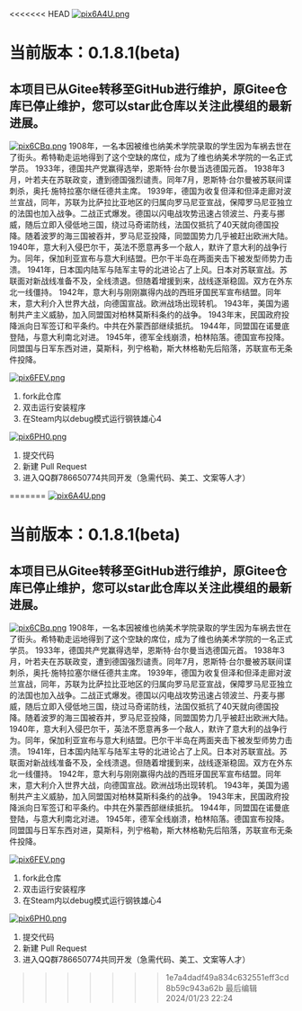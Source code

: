 <<<<<<< HEAD
[![pix6A4U.png](https://s11.ax1x.com/2024/01/05/pix6A4U.png)](https://imgse.com/i/pix6A4U)
# 当前版本：0.1.8.1(beta)
## 本项目已从Gitee转移至GitHub进行维护，原Gitee仓库已停止维护，您可以star此仓库以关注此模组的最新进展。

[![pix6CBq.png](https://s11.ax1x.com/2024/01/05/pix6CBq.png)](https://imgse.com/i/pix6CBq)
1908年，一名本因被维也纳美术学院录取的学生因为车祸去世在了街头。希特勒走运地得到了这个空缺的席位，成为了维也纳美术学院的一名正式学员。
1933年，德国共产党赢得选举，恩斯特·台尔曼当选德国元首。
1938年3月，叶若夫在苏联政变，遭到德国强烈谴责。同年7月，恩斯特·台尔曼被苏联间谍刺杀，奥托·施特拉塞尔继任德共主席。
1939年，德国为收复但泽和但泽走廊对波兰宣战，同年，苏联为比萨拉比亚地区的归属向罗马尼亚宣战，保障罗马尼亚独立的法国也加入战争。二战正式爆发。德国以闪电战攻势迅速占领波兰、丹麦与挪威，随后立即入侵低地三国，绕过马奇诺防线，法国仅抵抗了40天就向德国投降。随着波罗的海三国被吞并，罗马尼亚投降，同盟国势力几乎被赶出欧洲大陆。
1940年，意大利入侵巴尔干，英法不愿意再多一个敌人，默许了意大利的战争行为。同年，保加利亚宣布与意大利结盟。巴尔干半岛在两面夹击下被发型师势力击溃。
1941年，日本国内陆军与陆军主导的北进论占了上风。日本对苏联宣战。苏联面对新战线准备不及，全线溃退。但随着增援到来，战线逐渐稳固。双方在外东北一线僵持。
1942年，意大利与刚刚赢得内战的西班牙国民军宣布结盟。同年末，意大利介入世界大战，向德国宣战。欧洲战场出现转机。
1943年，美国为遏制共产主义威胁，加入同盟国对柏林莫斯科条约的战争。
1943年末，民国政府投降派向日军签订和平条约。中共在外蒙西部继续抵抗。
1944年，同盟国在诺曼底登陆，与意大利南北对进。
1945年，德军全线崩溃，柏林陷落。德国宣布投降。同盟国与日军东西对进，莫斯科，列宁格勒，斯大林格勒先后陷落，苏联宣布无条件投降。

[![pix6FEV.png](https://s11.ax1x.com/2024/01/05/pix6FEV.png)](https://imgse.com/i/pix6FEV)
1.  fork此仓库
2.  双击运行安装程序
3.  在Steam内以debug模式运行钢铁雄心4

[![pix6PH0.png](https://s11.ax1x.com/2024/01/05/pix6PH0.png)](https://imgse.com/i/pix6PH0)
1.  提交代码
2.  新建 Pull Request
3.  进入QQ群786650774共同开发（急需代码、美工、文案等人才）

=======
[![pix6A4U.png](https://s11.ax1x.com/2024/01/05/pix6A4U.png)](https://imgse.com/i/pix6A4U)
# 当前版本：0.1.8.1(beta)
## 本项目已从Gitee转移至GitHub进行维护，原Gitee仓库已停止维护，您可以star此仓库以关注此模组的最新进展。

[![pix6CBq.png](https://s11.ax1x.com/2024/01/05/pix6CBq.png)](https://imgse.com/i/pix6CBq)
1908年，一名本因被维也纳美术学院录取的学生因为车祸去世在了街头。希特勒走运地得到了这个空缺的席位，成为了维也纳美术学院的一名正式学员。
1933年，德国共产党赢得选举，恩斯特·台尔曼当选德国元首。
1938年3月，叶若夫在苏联政变，遭到德国强烈谴责。同年7月，恩斯特·台尔曼被苏联间谍刺杀，奥托·施特拉塞尔继任德共主席。
1939年，德国为收复但泽和但泽走廊对波兰宣战，同年，苏联为比萨拉比亚地区的归属向罗马尼亚宣战，保障罗马尼亚独立的法国也加入战争。二战正式爆发。德国以闪电战攻势迅速占领波兰、丹麦与挪威，随后立即入侵低地三国，绕过马奇诺防线，法国仅抵抗了40天就向德国投降。随着波罗的海三国被吞并，罗马尼亚投降，同盟国势力几乎被赶出欧洲大陆。
1940年，意大利入侵巴尔干，英法不愿意再多一个敌人，默许了意大利的战争行为。同年，保加利亚宣布与意大利结盟。巴尔干半岛在两面夹击下被发型师势力击溃。
1941年，日本国内陆军与陆军主导的北进论占了上风。日本对苏联宣战。苏联面对新战线准备不及，全线溃退。但随着增援到来，战线逐渐稳固。双方在外东北一线僵持。
1942年，意大利与刚刚赢得内战的西班牙国民军宣布结盟。同年末，意大利介入世界大战，向德国宣战。欧洲战场出现转机。
1943年，美国为遏制共产主义威胁，加入同盟国对柏林莫斯科条约的战争。
1943年末，民国政府投降派向日军签订和平条约。中共在外蒙西部继续抵抗。
1944年，同盟国在诺曼底登陆，与意大利南北对进。
1945年，德军全线崩溃，柏林陷落。德国宣布投降。同盟国与日军东西对进，莫斯科，列宁格勒，斯大林格勒先后陷落，苏联宣布无条件投降。

[![pix6FEV.png](https://s11.ax1x.com/2024/01/05/pix6FEV.png)](https://imgse.com/i/pix6FEV)
1.  fork此仓库
2.  双击运行安装程序
3.  在Steam内以debug模式运行钢铁雄心4

[![pix6PH0.png](https://s11.ax1x.com/2024/01/05/pix6PH0.png)](https://imgse.com/i/pix6PH0)
1.  提交代码
2.  新建 Pull Request
3.  进入QQ群786650774共同开发（急需代码、美工、文案等人才）

>>>>>>> 1e7a4dadf49a834c632551eff3cd8b59c943a62b
最后编辑 2024/01/23 22:24